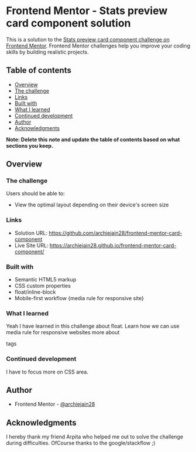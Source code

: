 # Frontend Mentor - Stats preview card component solution

This is a solution to the [Stats preview card component challenge on Frontend Mentor](https://www.frontendmentor.io/challenges/stats-preview-card-component-8JqbgoU62). Frontend Mentor challenges help you improve your coding skills by building realistic projects. 

## Table of contents

  - [Overview](#overview)
  - [The challenge](#the-challenge)
  - [Links](#links)
  - [Built with](#built-with)
  - [What I learned](#what-i-learned)
  - [Continued development](#continued-development)
  - [Author](#author)
  - [Acknowledgments](#acknowledgments)

**Note: Delete this note and update the table of contents based on what sections you keep.**

## Overview

### The challenge

Users should be able to:

- View the optimal layout depending on their device's screen size

### Links

- Solution URL: https://github.com/archiejain28/frontend-mentor-card-component
- Live Site URL: https://archiejain28.github.io/frontend-mentor-card-component/

### Built with

- Semantic HTML5 markup
- CSS custom properties
- float/inline-block
- Mobile-first workflow {media rule for responsive site}

### What I learned

Yeah I have learned in this challenge about float.
Learn how we can use media rule for responsive websites
more about <div> tags

### Continued development

I have to focus more on CSS area.

## Author

- Frontend Mentor - [@archiejain28](https://www.frontendmentor.io/profile/archiejain28)

## Acknowledgments

I hereby thank my friend Arpita who helped me out to solve the challenge during difficulties. OfCourse thanks to the google/stackflow ;)
